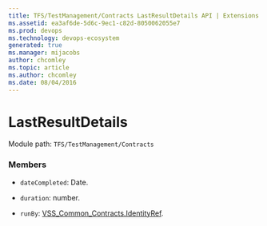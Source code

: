 ```yaml
---
title: TFS/TestManagement/Contracts LastResultDetails API | Extensions for Azure DevOps Services
ms.assetid: ea3af6de-5d6c-9ec1-c82d-8050062055e7
ms.prod: devops
ms.technology: devops-ecosystem
generated: true
ms.manager: mijacobs
author: chcomley
ms.topic: article
ms.author: chcomley
ms.date: 08/04/2016
---
```


# LastResultDetails

Module path: `TFS/TestManagement/Contracts`


### Members

* `dateCompleted`: Date. 

* `duration`: number. 

* `runBy`: [VSS_Common_Contracts.IdentityRef](../../../VSS/WebApi/Contracts/IdentityRef.md). 

